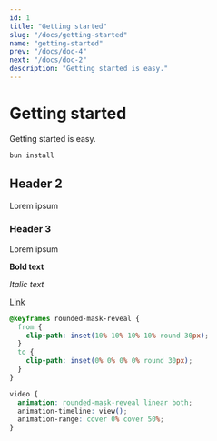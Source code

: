 ```yaml
---
id: 1
title: "Getting started"
slug: "/docs/getting-started"
name: "getting-started"
prev: "/docs/doc-4"
next: "/docs/doc-2"
description: "Getting started is easy."
---
```

<!-- main -->

# Getting started

Getting started is easy.

```bash
bun install
```

## Header 2

Lorem ipsum

### Header 3

Lorem ipsum

**Bold text**

_Italic text_

[Link](https://example.com)

```css
@keyframes rounded-mask-reveal {
  from {
    clip-path: inset(10% 10% 10% 10% round 30px);
  }
  to {
    clip-path: inset(0% 0% 0% 0% round 30px);
  }
}

video {
  animation: rounded-mask-reveal linear both;
  animation-timeline: view();
  animation-range: cover 0% cover 50%;
}
```
